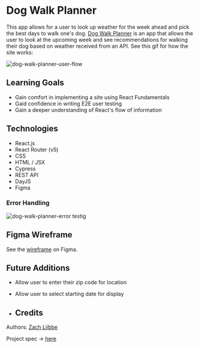 # Dog Walk Planner
This app allows for a user to look up weather for the week ahead and pick the best days to walk one's dog. [Dog Walk Planner](https://weather-walker.herokuapp.com/) is an app that allows the user to look at the upcoming week and see recommendations for walking their dog based on weather received from an API. See this gif for how the site works:

![dog-walk-planner-user-flow](https://user-images.githubusercontent.com/63659270/165007351-99d65803-ed0c-4621-901b-281e9b5744fb.gif)

## Learning Goals
* Gain comfort in implementing a site using React Fundamentals
* Gaid confidence in writing E2E user testing
* Gain a deeper understanding of React's flow of information

## Technologies
* React.js
* React Router (v5)
* CSS
* HTML / JSX
* Cypress
* REST API
* DayJS
* Figma

### Error Handling

![dog-walk-planner-error testig](https://user-images.githubusercontent.com/63659270/165007363-ee85c748-27b3-4883-af2a-d3beddb0cf69.gif)


## Figma Wireframe

See the [wireframe](https://www.figma.com/file/Aq7DLHl5hxPLkK8JkoGku4/Dog-Walker-Planner?node-id=0%3A1) on Figma.

## Future Additions
* Allow user to enter their zip code for location
* Allow user to select starting date for display

* ## Credits
Authors: [Zach Liibbe](https://github.com/zliibbe)


Project spec -> [here](https://frontend.turing.edu/projects/module-3/showcase.html)